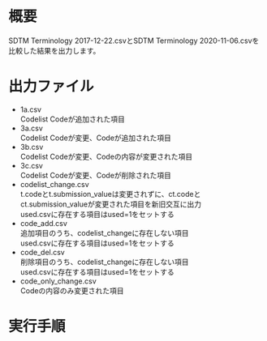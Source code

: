 # 概要
SDTM Terminology 2017-12-22.csvとSDTM Terminology 2020-11-06.csvを比較した結果を出力します。  
# 出力ファイル  
* 1a.csv   
Codelist Codeが追加された項目  
* 3a.csv  
Codelist Codeが変更、Codeが追加された項目  
* 3b.csv  
Codelist Codeが変更、Codeの内容が変更された項目  
* 3c.csv  
Codelist Codeが変更、Codeが削除された項目  
* codelist_change.csv  
t.codeとt.submission_valueは変更されずに、ct.codeとct.submission_valueが変更された項目を新旧交互に出力  
used.csvに存在する項目はused=1をセットする  
* code_add.csv  
追加項目のうち、codelist_changeに存在しない項目  
used.csvに存在する項目はused=1をセットする  
* code_del.csv  
削除項目のうち、codelist_changeに存在しない項目  
used.csvに存在する項目はused=1をセットする  
* code_only_change.csv  
Codeの内容のみ変更された項目  
# 実行手順
